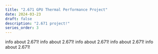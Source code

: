 ```yaml
---
title: "2.671 GPU Thermal Performance Project"
date: 2024-03-23
draft: false
description: "2.671 project!"
series_order: 3
---
```


info about 2.671!
info about 2.671!
info about 2.671!
info about 2.671!
info about 2.671!